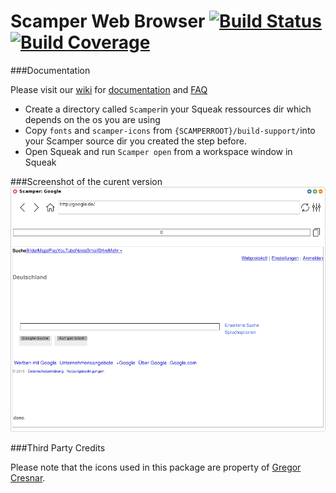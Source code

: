 Scamper Web Browser [![Build Status](https://travis-ci.org/HPI-SWA-Teaching/Scamper.svg?branch=dev)](https://travis-ci.org/HPI-SWA-Teaching/Scamper)  [![Build Coverage](https://coveralls.io/repos/github/HPI-SWA-Teaching/Scamper/badge.svg?branch=dev)](https://coveralls.io/github/HPI-SWA-Teaching/Scamper?branch=dev)
===================

###Documentation

Please visit our [wiki](https://github.com/HPI-SWA-Teaching/Scamper/wiki) for [documentation](https://github.com/HPI-SWA-Teaching/Scamper/wiki#how-to-use-this-wiki) and [FAQ](https://github.com/HPI-SWA-Teaching/Scamper/wiki#faq)

+ Create a directory called `Scamper`in your Squeak ressources dir which depends on the os you are using 
+ Copy `fonts` and `scamper-icons` from `{SCAMPERROOT}/build-support/`into your Scamper source dir you created the step before.
+ Open Squeak and run `Scamper open` from a workspace window in Squeak


###Screenshot of the curent version
![screenshot](https://raw.githubusercontent.com/HPI-SWA-Teaching/Scamper/dev/tests/scamper.png)

###Third Party Credits

Please note that the icons used in this package are property of [Gregor Cresnar](http://www.flaticon.com/authors/gregor-cresnar).
